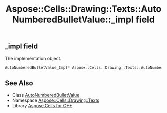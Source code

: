 ﻿---
title: Aspose::Cells::Drawing::Texts::AutoNumberedBulletValue::_impl field
linktitle: _impl
second_title: Aspose.Cells for C++ API Reference
description: 'Aspose::Cells::Drawing::Texts::AutoNumberedBulletValue::_impl field. The implementation object in C++.'
type: docs
weight: 1100
url: /cpp/aspose.cells.drawing.texts/autonumberedbulletvalue/_impl/
---
## _impl field


The implementation object.

```cpp
AutoNumberedBulletValue_Impl* Aspose::Cells::Drawing::Texts::AutoNumberedBulletValue::_impl
```

## See Also

* Class [AutoNumberedBulletValue](../)
* Namespace [Aspose::Cells::Drawing::Texts](../../)
* Library [Aspose.Cells for C++](../../../)
